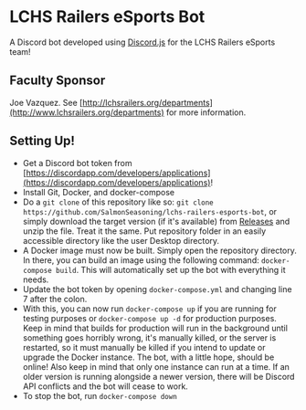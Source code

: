 # LCHS Railers eSports Bot
A Discord bot developed using [Discord.js](https://discord.js.org) for the LCHS Railers eSports team!

## Faculty Sponsor
Joe Vazquez. See [http://lchsrailers.org/departments](http://www.lchsrailers.org/departments) for more information.

## Setting Up!
- Get a Discord bot token from [https://discordapp.com/developers/applications](https://discordapp.com/developers/applications)!
- Install Git, Docker, and docker-compose
- Do a `git clone` of this repository like so: `git clone https://github.com/SalmonSeasoning/lchs-railers-esports-bot`, or simply download the target version (if it's available) from [Releases](https://github.com/SalmonSeasoning/lchs-railers-esports-bot/releases) and unzip the file. Treat it the same. Put repository folder in an easily accessible directory like the user Desktop directory.
- A Docker image must now be built. Simply open the repository directory. In there, you can build an image using the following command: `docker-compose build`. This will automatically set up the bot with everything it needs.
- Update the bot token by opening `docker-compose.yml` and changing line 7 after the colon.
- With this, you can now run `docker-compose up` if you are running for testing purposes or `docker-compose up -d` for production purposes. Keep in mind that builds for production will run in the background until something goes horribly wrong, it's manually killed, or the server is restarted, so it must manually be killed if you intend to update or upgrade the Docker instance. The bot, with a little hope, should be online! Also keep in mind that only one instance can run at a time. If an older version is running alongside a newer version, there will be Discord API conflicts and the bot will cease to work.
- To stop the bot, run `docker-compose down`